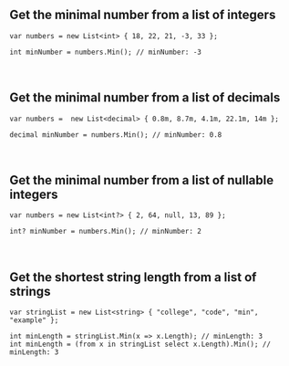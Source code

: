 Get the minimal number from a list of integers
------

```
var numbers = new List<int> { 18, 22, 21, -3, 33 };

int minNumber = numbers.Min(); // minNumber: -3
```
<br />

Get the minimal number from a list of decimals
------

```
var numbers =  new List<decimal> { 0.8m, 8.7m, 4.1m, 22.1m, 14m };

decimal minNumber = numbers.Min(); // minNumber: 0.8
```
<br />

Get the minimal number from a list of nullable integers
------

```
var numbers = new List<int?> { 2, 64, null, 13, 89 };

int? minNumber = numbers.Min(); // minNumber: 2
```
<br />

Get the shortest string length from a list of strings
------

```
var stringList = new List<string> { "college", "code", "min", "example" };

int minLength = stringList.Min(x => x.Length); // minLength: 3
int minLength = (from x in stringList select x.Length).Min(); // minLength: 3
```

